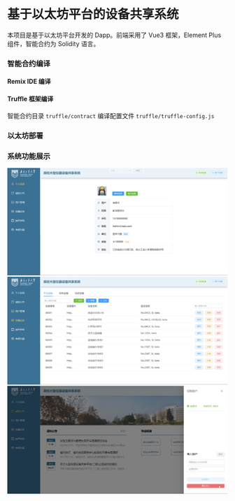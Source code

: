 # 基于以太坊平台的设备共享系统
 
本项目是基于以太坊平台开发的 Dapp。前端采用了 Vue3 框架，Element Plus 组件，智能合约为 Solidity 语言。
 
  
### 智能合约编译


#### Remix IDE 编译


#### Truffle 框架编译
智能合约目录 `truffle/contract`
编译配置文件 `truffle/truffle-config.js` 
### 以太坊部署


### 系统功能展示
![个人信息](public/selfinfo.jpg)
![设备预约](public/device.jpg)
![账号管理](public/importkey.jpg)